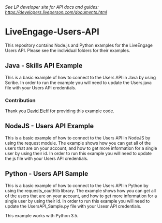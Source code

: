 *See LP developer site for API docs and guides: https://developers.liveperson.com/documents.html*

# LiveEngage-Users-API
This repository contains Node.js and Python examples for the LiveEngage Users API. Please see the individual folders for their examples.

## Java - Skills API Example
This is a basic example of how to connect to the Users API in Java by using Scribe. In order to run the example you will need to update the Users.java file with your Users API credentials.

### Contribution 
Thank you [David Eleff](https://github.com/deleff) for providing this example code.

## NodeJS - Users API Example
This is a basic example of how to connect to the Users API in NodeJS by using the request module. The example shows how you can get all of the users that are on your account, and how to get more information for a single user by using their id. In order to run this example you will need to update the js file with your Users API credentials.

## Python - Users API Sample
This is a basic example of how to connect to the Users API in Python by using the requests_oauthlib library. The example shows how you can get all of the users that are on your account, and how to get more information for a single user by using their id. In order to run this example you will need to update the UsersAPI_Sample.py file with your Usesr API credentials.

This example works with Python 3.5. 
